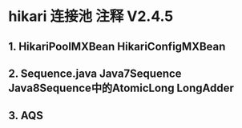# hikari 连接池 注释 V2.4.5

## 1. HikariPoolMXBean HikariConfigMXBean
## 2. Sequence.java Java7Sequence Java8Sequence中的AtomicLong LongAdder
## 3. AQS
